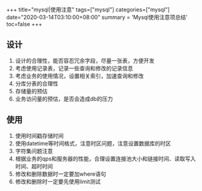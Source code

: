 +++
title="mysql|使用注意"
tags=["mysql"]
categories=["mysql"]
date="2020-03-14T03:10:00+08:00"
summary = 'Mysql使用注意项总结'
toc=false
+++

设计
----

1.	设计的合理性，能否容忍冗余字段，尽量一张表，方便开发
2.	考虑使用记录表，记录一些查询和修改的记录信息
3.	考虑业务的使用情况，设置相关索引，加速查询和修改
4.	分库分表的合理性
5.	存储量的预估
6.	业务访问量的预估，是否会造成db的压力

使用
----

1.	使用时间戳存储时间
2.	使用datetime等时间格式，注意时区问题，注意设置数据库的时区
3.	字符集问题注意
4.	根据业务的qps和服务器的性能，合理设置连接池大小和链接时间、读取写入时间、超时时间
5.	修改和删除数据时一定要加where语句
6.	修改和删除时一定要先使用limit测试


